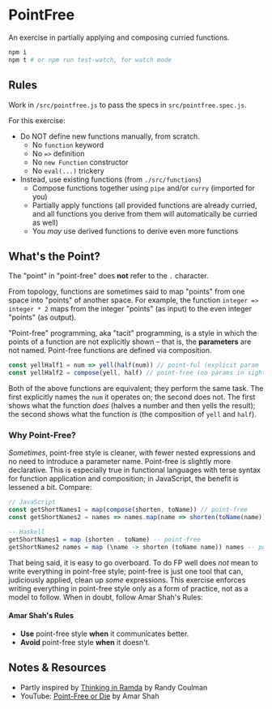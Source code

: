 # PointFree

An exercise in partially applying and composing curried functions.

```sh
npm i
npm t # or npm run test-watch, for watch mode
```

## Rules

Work in `/src/pointfree.js` to pass the specs in `src/pointfree.spec.js`.

For this exercise:

- Do NOT define new functions manually, from scratch.
  - No `function` keyword
  - No `=>` definition
  - No `new Function` constructor
  - No `eval(...)` trickery
- Instead, use existing functions (from `./src/functions`)
  - Compose functions together using `pipe` and/or `curry` (imported for you)
  - Partially apply functions (all provided functions are already curried, and all functions you derive from them will automatically be curried as well)
  - You _may_ use derived functions to derive even more functions

## What's the Point?

The "point" in "point-free" does **not** refer to the `.` character.

From topology, functions are sometimes said to map "points" from one space into "points" of another space. For example, the function `integer => integer * 2` maps from the integer "points" (as input) to the even integer "points" (as output).

"Point-free" programming, aka "tacit" programming, is a style in which the points of a function are not explicitly shown – that is, the **parameters** are not named. Point-free functions are defined via composition.

```js
const yellHalf1 = num => yell(half(num)) // point-ful (explicit param `num`)
const yellHalf2 = compose(yell, half) // point-free (no params in sight!)
```

Both of the above functions are equivalent; they perform the same task. The first explicitly names the `num` it operates on; the second does not. The first shows what the function _does_ (halves a number and then yells the result); the second shows what the function _is_ (the composition of `yell` and `half`).

### Why Point-Free?

_Sometimes_, point-free style is cleaner, with fewer nested expressions and no need to introduce a parameter name. Point-free is slightly more declarative. This is especially true in functional languages with terse syntax for function application and composition; in JavaScript, the benefit is lessened a bit. Compare:

```js
// JavaScript
const getShortNames1 = map(compose(shorten, toName)) // point-free
const getShortNames2 = names => names.map(name => shorten(toName(name))) // point-ful
```

```hs
-- Haskell
getShortNames1 = map (shorten . toName) -- point-free
getShortNames2 names = map (\name -> shorten (toName name)) names -- point-ful
```

That being said, it is easy to go overboard. To do FP well does _not_ mean to write everything in point-free style; point-free is just one tool that can, judiciously applied, clean up _some_ expressions. This exercise enforces writing everything in point-free style only as a form of practice, not as a model to follow. When in doubt, follow Amar Shah's Rules:

#### Amar Shah's Rules

- **Use** point-free style **when** it communicates better.
- **Avoid** point-free style **when** it doesn't.

## Notes & Resources

- Partly inspired by [Thinking in Ramda](http://randycoulman.com/blog/2016/05/31/thinking-in-ramda-combining-functions/) by Randy Coulman
- YouTube: [Point-Free or Die](https://www.youtube.com/watch?v=seVSlKazsNk) by Amar Shah
